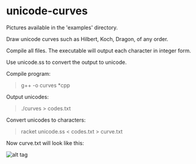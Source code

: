 unicode-curves
==============

Pictures available in the 'examples' directory.

Draw unicode curves such as Hilbert, Koch, Dragon, of any order. 

Compile all files. The executable will output each character in integer form. 

Use unicode.ss to convert the output to unicode.

Compile program:
> g++ -o curves *cpp

Output unicodes:
> ./curves > codes.txt

Convert unicodes to characters:
> racket unicode.ss < codes.txt > curve.txt

Now curve.txt will look like this:

![alt tag](https://raw.github.com/cckroets/unicode-curves/master/examples/Hilbert.png)
